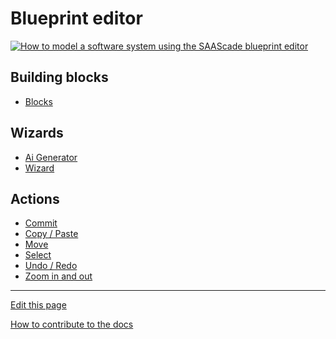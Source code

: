 # Blueprint editor
[![How to model a software system using the SAAScade blueprint editor](https://markdown-videos-api.jorgenkh.no/url?url=https%3A%2F%2Fwww.youtube.com%2Fwatch%3Fv%3DZKXzVjvZUyI%26t%3D917s)](https://www.youtube.com/watch?v=ZKXzVjvZUyI&t=917s)


## Building blocks
- [Blocks](Blocks/README.md) 
 
## Wizards
- [Ai Generator](AiGenerator/README.md) 
- [Wizard](Wizard/README.md) 

## Actions
- [Commit](Commit/README.md)  
- [Copy / Paste](CopyPaste/README.md)  
- [Move](Move/README.md)  
- [Select](Select/README.md)  
- [Undo / Redo](UndoRedo/README.md) 
- [Zoom in and out](Zoom/README.md) 

---
[Edit this page](https://github.com/saascade/platform.saascade.com/edit/main/Hub/Organizations/Projects/Design/SubdomainWorkflows/BlueprintEditor/README.md)

[How to contribute to the docs](../../../../../../General/HowToContribute/README.md)

<!-- MS Clarity. We use this so that we know what people need help with, otherwise we'd be wasting a lot of time just guessing. --> 
<script type="text/javascript"> (function(c,l,a,r,i,t,y){ c[a]=c[a]||function(){(c[a].q=c[a].q||[]).push(arguments)}; t=l.createElement(r);t.async=1;t.src="https://www.clarity.ms/tag/"+i;  y=l.getElementsByTagName(r)[0];y.parentNode.insertBefore(t,y); })(window, document, "clarity", "script", "sdby7q18rz"); </script>
